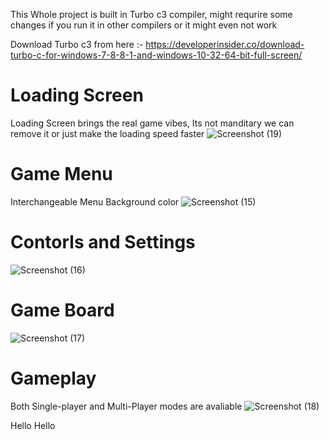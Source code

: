 This Whole project is built in Turbo c3 compiler, might requrire some changes if you run it in other compilers or it might even not work

Download Turbo c3 from here :- https://developerinsider.co/download-turbo-c-for-windows-7-8-8-1-and-windows-10-32-64-bit-full-screen/

# Loading Screen 
Loading Screen brings the real game vibes, Its not manditary we can remove it or just make the loading speed faster
![Screenshot (19)](https://user-images.githubusercontent.com/122479676/222082298-82e5ed4d-f67c-4eb2-9130-a157ca6bf64d.png)

# Game Menu
Interchangeable Menu Background color
![Screenshot (15)](https://user-images.githubusercontent.com/122479676/222083225-0e4434df-dad7-4c98-8d59-61eb6c74ad14.png)

# Contorls and Settings
![Screenshot (16)](https://user-images.githubusercontent.com/122479676/222082382-e965659f-cd85-420f-9a10-e98bb260f2af.png)

# Game Board
![Screenshot (17)](https://user-images.githubusercontent.com/122479676/222082420-da920102-2198-4bba-9b17-680cd507fd41.png)

# Gameplay
Both Single-player and Multi-Player modes are avaliable
![Screenshot (18)](https://user-images.githubusercontent.com/122479676/222082450-86523ce9-4afe-4519-9750-6d5e14a9581f.png)

Hello Hello
